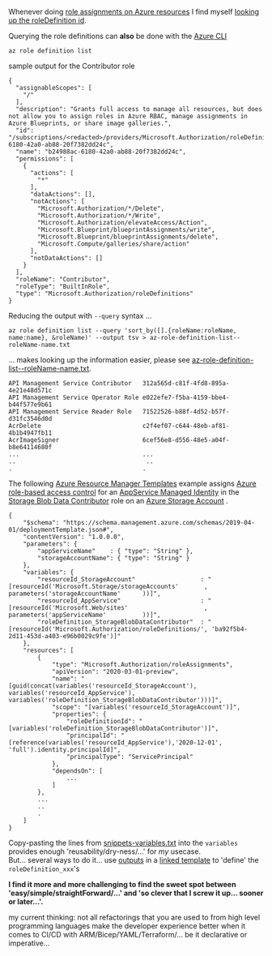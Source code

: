 Whenever doing [role assignments on Azure resources](https://docs.microsoft.com/en-us/azure/role-based-access-control/) I find myself [looking up the roleDefinition id](https://docs.microsoft.com/en-us/azure/role-based-access-control/built-in-roles).

Querying the role definitions can **also** be done with the [Azure CLI](https://docs.microsoft.com/en-us/cli/azure/role/definition?view=azure-cli-latest#az_role_definition_list)
```
az role definition list
```

sample output for the Contributor role
```
{
  "assignableScopes": [
    "/"
  ],
  "description": "Grants full access to manage all resources, but does not allow you to assign roles in Azure RBAC, manage assignments in Azure Blueprints, or share image galleries.",
  "id": "/subscriptions/<redacted>/providers/Microsoft.Authorization/roleDefinitions/b24988ac-6180-42a0-ab88-20f7382dd24c",
  "name": "b24988ac-6180-42a0-ab88-20f7382dd24c",
  "permissions": [
    {
      "actions": [
        "*"
      ],
      "dataActions": [],
      "notActions": [
        "Microsoft.Authorization/*/Delete",
        "Microsoft.Authorization/*/Write",
        "Microsoft.Authorization/elevateAccess/Action",
        "Microsoft.Blueprint/blueprintAssignments/write",
        "Microsoft.Blueprint/blueprintAssignments/delete",
        "Microsoft.Compute/galleries/share/action"
      ],
      "notDataActions": []
    }
  ],
  "roleName": "Contributor",
  "roleType": "BuiltInRole",
  "type": "Microsoft.Authorization/roleDefinitions"
}
```

Reducing the output with `--query` syntax ...

```
az role definition list --query 'sort_by([].{roleName:roleName, name:name}, &roleName)' --output tsv > az-role-definition-list--roleName-name.txt
```

... makes looking up the information easier, please see [az-role-definition-list--roleName-name.txt](az-role-definition-list--roleName-name.txt).

```
API Management Service Contributor   312a565d-c81f-4fd8-895a-4e21e48d571c
API Management Service Operator Role e022efe7-f5ba-4159-bbe4-b44f577e9b61
API Management Service Reader Role   71522526-b88f-4d52-b57f-d31fc3546d0d
AcrDelete                            c2f4ef07-c644-48eb-af81-4b1b4947fb11
AcrImageSigner                       6cef56e8-d556-48e5-a04f-b8e64114680f
...                                  ...
..                                    ..
.                                    .
```

The following [Azure Resource Manager Templates](https://docs.microsoft.com/en-us/azure/azure-resource-manager/templates/overview) example assigns [Azure role-based access control](https://docs.microsoft.com/en-us/azure/role-based-access-control/overview) for an [AppService Managed Identity](https://docs.microsoft.com/en-us/azure/app-service/overview-managed-identity) in the [Storage Blob Data Contributor](https://docs.microsoft.com/en-us/azure/role-based-access-control/built-in-roles#storage-blob-data-contributor) role on an [Azure Storage Account](https://docs.microsoft.com/en-us/azure/storage/blobs/storage-blobs-overview) .


```
{
    "$schema": "https://schema.management.azure.com/schemas/2019-04-01/deploymentTemplate.json#",
    "contentVersion": "1.0.0.0",
    "parameters": {
        "appServiceName"    : { "type": "String" },
        "storageAccountName": { "type": "String" }
    },
    "variables": {
        "resourceId_StorageAccount"                  : "[resourceId('Microsoft.Storage/storageAccounts'       , parameters('storageAccountName'      ))]",
        "resourceId_AppService"                      : "[resourceId('Microsoft.Web/sites'                     , parameters('appServiceName'          ))]",
        "roleDefinition_StorageBlobDataContributor"  : "[resourceId('Microsoft.Authorization/roleDefinitions/', 'ba92f5b4-2d11-453d-a403-e96b0029c9fe')]"
    },
    "resources": [
        {
            "type": "Microsoft.Authorization/roleAssignments",
            "apiVersion": "2020-03-01-preview",
            "name": "[guid(concat(variables('resourceId_StorageAccount'), variables('resourceId_AppService'), variables('roleDefinition_StorageBlobDataContributor')))]",
            "scope": "[variables('resourceId_StorageAccount')]",
            "properties": {
                "roleDefinitionId": "[variables('roleDefinition_StorageBlobDataContributor')]",
                "principalId": "[reference(variables('resourceId_AppService'),'2020-12-01', 'full').identity.principalId]",
                "principalType": "ServicePrincipal"            
            },
            "dependsOn": [
                ...
            ]
        },
        ...
        ..
        .
    ]
}
```

Copy-pasting the lines from [snippets-variables.txt](snippets-variables.txt) into the `variables` provides enough 'reusability/dry-ness/...' for *my* usecase.<br/>
But... several ways to do it... use [outputs](https://docs.microsoft.com/en-us/azure/azure-resource-manager/templates/outputs) in a [linked template](https://docs.microsoft.com/en-us/azure/azure-resource-manager/templates/linked-templates?#linked-template) to 'define' the `roleDefinition_xxx`'s

**I find it more and more challenging to find the sweet spot between 'easy/simple/straightForward/...' and 'so clever that I screw it up... sooner or later...'.**

my current thinking: not all refactorings that you are used to from high level programming languages make the developer experience better when it comes to CI/CD with ARM/Bicep/YAML/Terraform/... be it declarative or imperative... 


